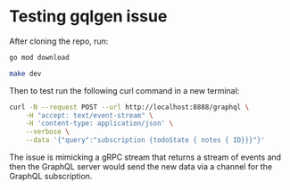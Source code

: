 # Testing gqlgen issue
After cloning the repo, run:

```bash
go mod download

make dev
```

Then to test run the following curl command in a new terminal:

```bash
curl -N --request POST --url http://localhost:8888/graphql \
    -H "accept: text/event-stream" \
    -H 'content-type: application/json' \
    --verbose \
    --data '{"query":"subscription {todoState { notes { ID}}}"}'
```

The issue is mimicking a gRPC stream that returns a stream of events and then the GraphQL server would send the new data
via a channel for the GraphQL subscription.
